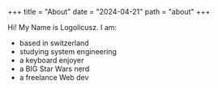 +++
title = "About"
date = "2024-04-21"
path = "about"
+++

Hi! My Name is Logolicusz. I am: 
* based in switzerland
* studying system engineering
* a keyboard enjoyer
* a BIG Star Wars nerd
* a freelance Web dev



